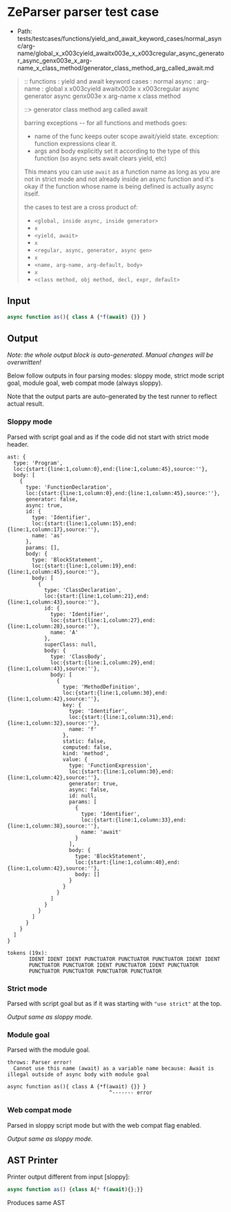 # ZeParser parser test case

- Path: tests/testcases/functions/yield_and_await_keyword_cases/normal_async/arg-name/global_x_x003cyield_awaitx003e_x_x003cregular_async_generator_async_genx003e_x_arg-name_x_class_method/generator_class_method_arg_called_await.md

> :: functions : yield and await keyword cases : normal async : arg-name : global x x003cyield awaitx003e x x003cregular async generator async genx003e x arg-name x class method
>
> ::> generator class method arg called await
>
> barring exceptions -- for all functions and methods goes:
>
> - name of the func keeps outer scope await/yield state. exception: function expressions clear it.
> - args and body explicitly set it according to the type of this function (so async sets await clears yield, etc)
>
> This means you can use `await` as a function name as long as you are not in strict mode and not already inside an async function and it's okay if the function whose name is being defined is actually async itself.
>
> the cases to test are a cross product of:
>
> - `<global, inside async, inside generator>` 
> - `x` 
> - `<yield, await>`
> - `x` 
> - `<regular, async, generator, async gen>`
> - `x` 
> - `<name, arg-name, arg-default, body>`
> - `x`
> - `<class method, obj method, decl, expr, default>`

## Input

`````js
async function as(){ class A {*f(await) {}} }
`````

## Output

_Note: the whole output block is auto-generated. Manual changes will be overwritten!_

Below follow outputs in four parsing modes: sloppy mode, strict mode script goal, module goal, web compat mode (always sloppy).

Note that the output parts are auto-generated by the test runner to reflect actual result.

### Sloppy mode

Parsed with script goal and as if the code did not start with strict mode header.

`````
ast: {
  type: 'Program',
  loc:{start:{line:1,column:0},end:{line:1,column:45},source:''},
  body: [
    {
      type: 'FunctionDeclaration',
      loc:{start:{line:1,column:0},end:{line:1,column:45},source:''},
      generator: false,
      async: true,
      id: {
        type: 'Identifier',
        loc:{start:{line:1,column:15},end:{line:1,column:17},source:''},
        name: 'as'
      },
      params: [],
      body: {
        type: 'BlockStatement',
        loc:{start:{line:1,column:19},end:{line:1,column:45},source:''},
        body: [
          {
            type: 'ClassDeclaration',
            loc:{start:{line:1,column:21},end:{line:1,column:43},source:''},
            id: {
              type: 'Identifier',
              loc:{start:{line:1,column:27},end:{line:1,column:28},source:''},
              name: 'A'
            },
            superClass: null,
            body: {
              type: 'ClassBody',
              loc:{start:{line:1,column:29},end:{line:1,column:43},source:''},
              body: [
                {
                  type: 'MethodDefinition',
                  loc:{start:{line:1,column:30},end:{line:1,column:42},source:''},
                  key: {
                    type: 'Identifier',
                    loc:{start:{line:1,column:31},end:{line:1,column:32},source:''},
                    name: 'f'
                  },
                  static: false,
                  computed: false,
                  kind: 'method',
                  value: {
                    type: 'FunctionExpression',
                    loc:{start:{line:1,column:30},end:{line:1,column:42},source:''},
                    generator: true,
                    async: false,
                    id: null,
                    params: [
                      {
                        type: 'Identifier',
                        loc:{start:{line:1,column:33},end:{line:1,column:38},source:''},
                        name: 'await'
                      }
                    ],
                    body: {
                      type: 'BlockStatement',
                      loc:{start:{line:1,column:40},end:{line:1,column:42},source:''},
                      body: []
                    }
                  }
                }
              ]
            }
          }
        ]
      }
    }
  ]
}

tokens (19x):
       IDENT IDENT IDENT PUNCTUATOR PUNCTUATOR PUNCTUATOR IDENT IDENT
       PUNCTUATOR PUNCTUATOR IDENT PUNCTUATOR IDENT PUNCTUATOR
       PUNCTUATOR PUNCTUATOR PUNCTUATOR PUNCTUATOR
`````

### Strict mode

Parsed with script goal but as if it was starting with `"use strict"` at the top.

_Output same as sloppy mode._

### Module goal

Parsed with the module goal.

`````
throws: Parser error!
  Cannot use this name (await) as a variable name because: Await is illegal outside of async body with module goal

async function as(){ class A {*f(await) {}} }
                                 ^------- error
`````


### Web compat mode

Parsed in sloppy script mode but with the web compat flag enabled.

_Output same as sloppy mode._

## AST Printer

Printer output different from input [sloppy]:

````js
async function as() {class A{* f(await){};}}
````

Produces same AST
